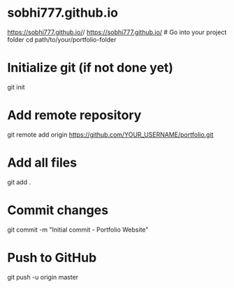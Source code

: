 # sobhi777.github.io
https://sobhi777.github.io/<repo-name>/
https://sobhi777.github.io/ # Go into your project folder
cd path/to/your/portfolio-folder

# Initialize git (if not done yet)
git init

# Add remote repository
git remote add origin https://github.com/YOUR_USERNAME/portfolio.git

# Add all files
git add .

# Commit changes
git commit -m "Initial commit - Portfolio Website"

# Push to GitHub
git push -u origin master

